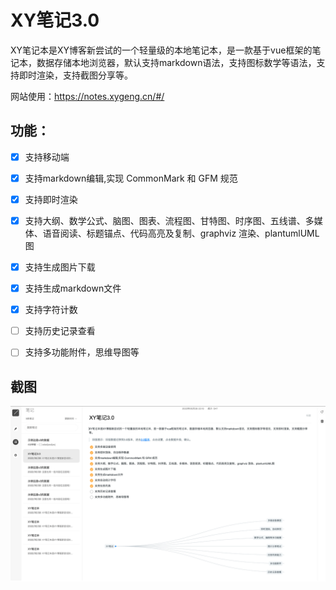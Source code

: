 # XY笔记3.0

XY笔记本是XY博客新尝试的一个轻量级的本地笔记本，是一款基于vue框架的笔记本，数据存储本地浏览器，默认支持markdown语法，支持图标数学等语法，支持即时渲染，支持截图分享等。


网站使用：https://notes.xygeng.cn/#/

## 功能：

- [x] 支持移动端
- [x] 支持markdown编辑,实现 CommonMark 和 GFM 规范
- [x] 支持即时渲染
- [x] 支持大纲、数学公式、脑图、图表、流程图、甘特图、时序图、五线谱、多媒体、语音阅读、标题锚点、代码高亮及复制、graphviz 渲染、plantumlUML图
- [x] 支持生成图片下载
- [x] 支持生成markdown文件
- [x] 支持字符计数
- [ ] 支持历史记录查看
- [ ] 支持多功能附件，思维导图等


## 截图

![](./screenshot/1.png)

